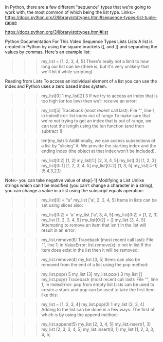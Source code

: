 In Python, there are a few different "sequence" types that we're going to work with, the most common of which being the list type.
Links:-
https://docs.python.org/3/library/stdtypes.html#sequence-types-list-tuple-range

https://docs.python.org/3/library/stdtypes.html#list

Python Documentation For This Video
Sequence Types
Lists
Lists
A list is created in Python by using the square brackets ([, and ]) and separating the values by commas. Here's an example list:

>>> my_list = [1, 2, 3, 4, 5]
There's really not a limit to how long our list can be (there is, but it's very unlikely that we'll hit it while scripting)

Reading from Lists
To access an individual element of a list you can use the index and Python uses a zero based index system.

>>> my_list[0]
1
>>> my_list[2]
3
If we try to access an index that is too high (or too low) then we'll receive an error:

>>> my_list[5]
Traceback (most recent call last):
  File "<stdin>", line 1, in <module>
IndexError: list index out of range
To make sure that we're not trying to get an index that is out of range, we can test the length using the len function (and then subtract 1)

>>> len(my_list)
5
Additionally, we can access subsections of a list by "slicing" it. We provide the starting index and the ending index (the object at that index won't be included).

>>> my_list[0:2]
[1, 2]
>>> my_list[1:]
[2, 3, 4, 5]
>>> my_list[:3]
[1, 2, 3]
>>> my_list[0::1]
[1, 2, 3, 4, 5]
>>> my_list[0::2]
[1, 3, 5]
>>> my_list[:::-1]
[5,4,3,2,1]

Note:-
you can take negative value of step[-1]
Modifying a List
Unlike strings which can't be modified (you can't change a character in a string), you can change a value in a list using the subscript equals operation:

>>> my_list[0] = "a"
>>> my_list
['a', 2, 3, 4, 5]
Items in lists can be set using slices also:

>>> my_list[0:2] = 'a'
>>> my_list
['a', 3, 4, 5]
>>> my_list[0:2] = [1, 2, 3]
>>> my_list
[1, 2, 3, 4, 5]
>>> my_list[0:2] = []
>>> my_list
[3, 4, 5]
Attempting to remove an item that isn't in the list will result in an error:

>>> my_list.remove(6)
Traceback (most recent call last):
  File "<stdin>", line 1, in <module>
ValueError: list.remove(x): x not in list
If the item does exist in the list then it will be removed:

>>> my_list.remove(4)
>>> my_list
[3, 5]
Items can also be removed from the end of a list using the pop method:

>>> my_list.pop()
5
>>> my_list
[3]
>>> my_list.pop()
3
>>> my_list
[]
>>> my_list.pop()
Traceback (most recent call last):
  File "<stdin>", line 1, in <module>
IndexError: pop from empty list
Lists can be used to create a stack and pop can be used to take the first item like this:

>>> my_list = [1, 2, 3, 4]
>>> my_list.pop(0)
1
>>> my_list
[2, 3, 4]
Adding to the list can be done in a few ways. The first of which is by using the append method:

>>> my_list.append(5)
>>> my_list
[2, 3, 4, 5]
>>> my_list.insert(1, 3)
>>> my_list
[2, 3, 3, 4, 5]
>>> my_list.insert(0, 1)
>>> my_list
[1, 2, 3, 3, 4, 5]